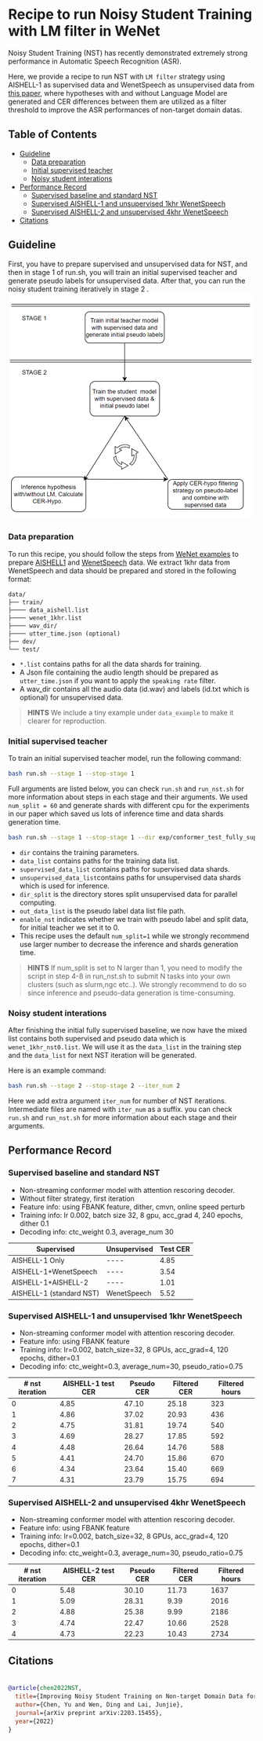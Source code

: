 # Recipe to run Noisy Student Training with LM filter in WeNet

Noisy Student Training (NST) has recently demonstrated extremely strong performance in Automatic Speech Recognition (ASR).

Here, we provide a recipe to run NST with `LM filter` strategy using AISHELL-1 as supervised data and WenetSpeech as unsupervised data from [this paper](https://arxiv.org/abs/2211.04717), where hypotheses with and without Language Model are generated and CER differences between them are utilized as a filter threshold to improve the ASR performances of non-target domain datas.

## Table of Contents

- [Guideline](#guideline)
  - [Data preparation](#data-preparation)
  - [Initial supervised teacher](#initial-supervised-teacher)
  - [Noisy student interations](#noisy-student-interations)
- [Performance Record](#performance-record)
  - [Supervised baseline and standard NST](##supervised-baseline-and-standard-nst)
  - [Supervised AISHELL-1 and unsupervised 1khr WenetSpeech](#supervised-aishell-1-and-unsupervised-1khr-wenetspeech)
  - [Supervised AISHELL-2 and unsupervised 4khr WenetSpeech](#supervised-aishell-2-and-unsupervised-4khr-wenetspeech)
- [Citations](#citations)

## Guideline


First, you have to prepare supervised and unsupervised data for NST, and then in stage 1 of run.sh, you will train an initial supervised teacher and generate pseudo labels for unsupervised data.
After that, you can run the noisy student training iteratively in stage 2 .
![plot](local/NST_plot.png)
### Data preparation

To run this recipe, you should follow the steps from [WeNet examples](https://github.com/wenet-e2e/wenet/tree/main/examples) to prepare [AISHELL1](https://github.com/wenet-e2e/wenet/tree/main/examples/aishell/s0) and [WenetSpeech](https://github.com/wenet-e2e/wenet/tree/main/examples/wenetspeech/s0) data.
We extract 1khr data from WenetSpeech and data should be prepared and stored in the following format:

```
data/
├── train/
├──── data_aishell.list
├──── wenet_1khr.list
├──── wav_dir/
├──── utter_time.json (optional)
├── dev/
└── test/

```
- `*.list` contains paths for all the data shards for training.
- A Json file containing the audio length should be prepared as `utter_time.json` if you want to apply the `speaking rate` filter.
- A wav_dir contains all the audio data (id.wav) and labels (id.txt which is optional) for unsupervised data.
> **HINTS** We include a tiny example under `data_example` to make it clearer for reproduction.

### Initial supervised teacher

To train an initial supervised teacher model, run the following command:

```bash
bash run.sh --stage 1 --stop-stage 1
```

Full arguments are listed below, you can check `run.sh` and `run_nst.sh` for more information about steps in each stage and their arguments. We used `num_split = 60` and generate shards with different cpu for the experiments in our paper which saved us lots of inference time and data shards generation time.

```bash
bash run.sh --stage 1 --stop-stage 1 --dir exp/conformer_test_fully_supervised --supervised_data_list data_aishell.list --enable_nst 0 --num_split 1 --unsupervised_data_list wenet_1khr.list --dir_split wenet_split_60_test/ --job_num 0 --hypo_name hypothesis_nst0.txt --label 1 --wav_dir data/train/wenet_1k_untar/ --cer_hypo_dir wenet_cer_hypo --cer_label_dir wenet_cer_label --label_file label.txt --cer_hypo_threshold 10 --speak_rate_threshold 0 --utter_time_file utter_time.json --untar_dir data/train/wenet_1khr_untar/ --tar_dir data/train/wenet_1khr_tar/ --out_data_list data/train/wenet_1khr.list
```
- `dir` contains the training parameters.
- `data_list` contains paths for the training data list.
- `supervised_data_list` contains paths for supervised data shards.
- `unsupervised_data_list`contains paths for unsupervised data shards which is used for inference.
- `dir_split` is the directory stores split unsupervised data for parallel computing.
- `out_data_list` is the pseudo label data list file path.
- `enable_nst` indicates whether we train with pseudo label and split data, for initial teacher we set it to 0.
- This recipe uses the default `num_split=1` while we strongly recommend use larger number to decrease the inference and shards generation time.
> **HINTS** If num_split is set to N larger than 1, you need to modify the script in step 4-8 in run_nst.sh to submit N tasks into your own clusters (such as slurm,ngc etc..).
> We strongly recommend to do so since inference and pseudo-data generation is time-consuming.

### Noisy student interations

After finishing the initial fully supervised baseline, we now have the mixed list contains both supervised and pseudo data which is `wenet_1khr_nst0.list`.
We will use it as the `data_list` in the training step and the `data_list` for next NST iteration will be generated.

Here is an example command:

```bash
bash run.sh --stage 2 --stop-stage 2 --iter_num 2
```

Here we add extra argument `iter_num` for number of NST iterations. Intermediate files are named with `iter_num` as a suffix.
you can check `run.sh` and `run_nst.sh` for more information about each stage and their arguments.

## Performance Record

### Supervised baseline and standard NST
* Non-streaming conformer model with attention rescoring decoder.
* Without filter strategy, first iteration
* Feature info: using FBANK feature, dither, cmvn, online speed perturb
* Training info: lr 0.002, batch size 32, 8 gpu, acc_grad 4, 240 epochs, dither 0.1
* Decoding info: ctc_weight 0.3, average_num 30


| Supervised               | Unsupervised | Test CER |
|--------------------------|--------------|----------|
| AISHELL-1 Only           | ----         | 4.85     |
| AISHELL-1+WenetSpeech    | ----         | 3.54     |
| AISHELL-1+AISHELL-2      | ----         | 1.01     |
| AISHELL-1 (standard NST) | WenetSpeech  | 5.52     |



### Supervised AISHELL-1 and unsupervised 1khr WenetSpeech
* Non-streaming conformer model with attention rescoring decoder.
* Feature info: using FBANK feature
* Training info: lr=0.002, batch_size=32, 8 GPUs, acc_grad=4, 120 epochs, dither=0.1
* Decoding info: ctc_weight=0.3, average_num=30, pseudo_ratio=0.75

| # nst iteration | AISHELL-1 test CER | Pseudo CER| Filtered CER | Filtered hours |
|----------------|--------------------|-----------|--------------|----------------|
| 0 | 4.85             | 47.10     |   25.18           |     323           |
| 1 | 4.86             | 37.02     |   20.93           |     436           |
| 2 | 4.75             | 31.81     |   19.74           |     540           |
| 3 | 4.69             | 28.27     |   17.85           |     592           |
| 4 | 4.48             | 26.64     |   14.76           |     588           |
| 5 | 4.41             | 24.70     |   15.86           |     670           |
| 6 | 4.34             | 23.64     |   15.40           |     669           |
| 7 | 4.31             | 23.79     |   15.75           |     694           |

### Supervised AISHELL-2 and unsupervised 4khr WenetSpeech
* Non-streaming conformer model with attention rescoring decoder.
* Feature info: using FBANK feature
* Training info: lr=0.002, batch_size=32, 8 GPUs, acc_grad=4, 120 epochs, dither=0.1
* Decoding info: ctc_weight=0.3, average_num=30, pseudo_ratio=0.75

| # nst iteration | AISHELL-2 test CER | Pseudo CER | Filtered CER | Filtered hours |
|----------------|--------------------|------------|--------------|----------------|
| 0 | 5.48               | 30.10      | 11.73        | 1637           |
| 1 | 5.09               | 28.31      | 9.39         | 2016           |
| 2 | 4.88               | 25.38      | 9.99         | 2186           |
| 3 | 4.74               | 22.47      | 10.66        | 2528           |
| 4 | 4.73               | 22.23      | 10.43        | 2734           |



## Citations

``` bibtex

@article{chen2022NST,
  title={Improving Noisy Student Training on Non-target Domain Data for Automatic Speech Recognition},
  author={Chen, Yu and Wen, Ding and Lai, Junjie},
  journal={arXiv preprint arXiv:2203.15455},
  year={2022}
}
